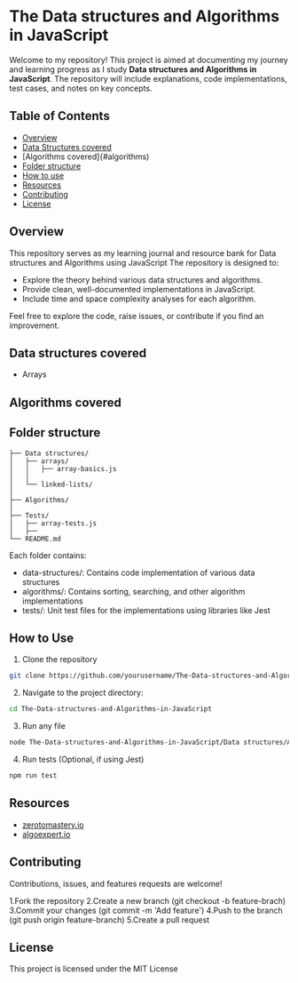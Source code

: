 # The Data structures and Algorithms in JavaScript

Welcome to my repository! This project is aimed at documenting my journey and learning progress as I study 
**Data structures and Algorithms in JavaScript**. The repository will include explanations, code 
implementations, test cases, and notes on key concepts.

## Table of Contents
* [Overview](#overview)
* [Data Structures covered](#data-structures-covered)
* [Algorithms covered]{#algorithms)
* [Folder structure](#folder-structure)
* [How to use](#how-to-use)
* [Resources](#resources)
* [Contributing](#contributing)
* [License](#license)

## Overview
This repository serves as my learning journal and resource bank for Data structures and Algorithms using JavaScript
The repository is designed to:
  * Explore the theory behind various data structures and algorithms.
  * Provide clean, well-documented implementations in JavaScript.
  * Include time and space complexity analyses for each algorithm.

Feel free to explore the code, raise issues, or contribute if you find an improvement.

## Data structures covered
  * Arrays
 
## Algorithms covered

## Folder structure
  ```
├── Data structures/
│   ├── arrays/
│   │   ├── array-basics.js
│   │   
│   └── linked-lists/
│     
├── Algorithms/
│  
├── Tests/
│   ├── array-tests.js
│   ├── 
└── README.md
```

Each folder contains:
* data-structures/: Contains code implementation of various data structures
* algorithms/: Contains sorting, searching, and other algorithm implementations
* tests/: Unit test files for the implementations using libraries like Jest

## How to Use
1. Clone the repository
```sh
git clone https://github.com/yourusername/The-Data-structures-and-Algorithms-in-JavaScript.git
```

2. Navigate to the project directory:
```sh
cd The-Data-structures-and-Algorithms-in-JavaScript
 ```
3. Run any file
```sh
node The-Data-structures-and-Algorithms-in-JavaScript/Data structures/Arrays/index.js
```
4. Run tests (Optional, if using Jest)
```sh
npm run test
```

## Resources
* [zerotomastery.io](https://zerotomastery.io/)
* [algoexpert.io](https://algoexpert.io/)

## Contributing
Contributions, issues, and features requests are welcome!

1.Fork the repository
2.Create a new branch (git checkout -b feature-brach)
3.Commit your changes (git commit -m 'Add feature')
4.Push to the branch (git push origin feature-branch)
5.Create a pull request

## License
This project is licensed under the MIT License

  
